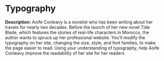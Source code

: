 # Typography

**Description:** Aoife Conleavy is a novelist who has been writing about her travels for nearly two decades. 
Before the launch of her new novel Tide Blade, which features the stories of real-life characters in Morocco, 
the author wants to spruce up her professional website. You’ll modify the typography on her site, changing the size, 
style, and font families, to make the page easier to read.
Using your understanding of typography, help Aoife Conleavy improve the readability of her site for her readers